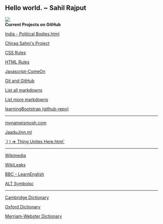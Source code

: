 ## Hello world. ~ Sahil Rajput

![](https://avatars3.githubusercontent.com/u/31458531?s=460&v=4)  
**Current Projects on GitHub**  
  
[India - Political Bodies.html](/more/Government%20Stats.html)  
  
[Chirag Sahni's Project](https://sahilrajput03.github.io/chirag-sahni/)  
  
[CSS Rules](/CSS%20-%20Rules.html)  
  
[HTML Rules](/more/HTML%20-%20Rules.html)  
  
[Javascript-ComeOn](/Javascript-ComeOn.html)  
  
[Git and GitHub](https://sahilrajput03.github.io/Git_and_GitHub.html)  
  
[List all markdowns](index2.html)  
  
[List more markdowns](more/index2)  
  
[learningBootstrap (github-repo)](/Emmet,%20Bootstrap%20Cheatsheet.html)  
  

* * *

  
[mynameismosh.com](http://mynameismosh.com/)  
  
[JaaduJinn.ml](//jaadujinn.ml)  
  
[\`( ) => Thing Unites Here.html\`](/Targets.html)  
  

* * *

[Wikimedia](https://www.wikimedia.org)  
  
[WikiLeaks](https://wikileaks.org)  
  
[BBC - LearnEnglish](http://www.bbc.co.uk/learningenglish/)     
  
[ALT Symbolsc](https://fsymbols.com/keyboard/windows/alt-codes/list/shortcuts/)

* * *

[Cambridge Dictionary](https://dictionary.cambridge.org)  
  
[Oxford Dictionary](https://www.lexico.com/en)  
  
[Merriam-Webster Dictionary](https://www.merriam-webster.com/)
